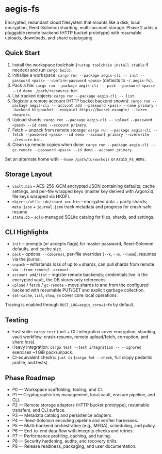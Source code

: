 # aegis-fs
Encrypted, redundant cloud filesystem that mounts like a disk; local encryption, Reed-Solomon sharding, multi-account storage. Phase 2 adds a pluggable remote backend (HTTP bucket prototype) with resumable uploads, downloads, and shard cataloguing.

## Quick Start
1. Install the workspace toolchain (`rustup toolchain install stable` if needed) and run `cargo build`.
2. Initialise a workspace: `cargo run --package aegis-cli -- init --password <pass> --confirm-password <pass>` (defaults to `~/.aegis-fs`).
3. Pack a file: `cargo run --package aegis-cli -- pack --password <pass> --id demo ./path/to/source.bin`.
4. List tracked objects: `cargo run --package aegis-cli -- list`.
5. Register a remote account (HTTP bucket backend shown):
   `cargo run --package aegis-cli -- account add --password <pass> --name primary --backend httpbucket --endpoint https://bucket.example/ --token <bearer>`.
6. Upload shards: `cargo run --package aegis-cli -- upload --password <pass> --id demo --account primary`.
7. Fetch + unpack from remote storage: `cargo run --package aegis-cli -- fetch --password <pass> --id demo --account primary --overwrite ./restore.bin`.
8. Clean up remote copies when done: `cargo run --package aegis-cli -- gc-remote --password <pass> --id demo --account primary`.

Set an alternate home with `--home /path/to/workdir` or `AEGIS_FS_HOME`.

## Storage Layout
- `vault.bin` – AES-256-GCM encrypted JSON containing defaults, cache settings, and per-file wrapped keys (master key derived with Argon2id, file keys wrapped via HKDF).
- `objects/<file_id>/shard_<n>.bin` – encrypted data + parity shards; `meta.json` + `journal.json` track metadata and progress for crash-safe resume.
- `state.db` – `sqlx`-managed SQLite catalog for files, shards, and settings.

## CLI Highlights
- `init` – prompts (or accepts flags) for master password, Reed–Solomon defaults, and cache size.
- `pack` – optional `--compress`, per-file overrides (`--k`, `--m`, `--name`), resumes via the journal.
- `unpack` – withstands loss of up to `m` shards, can pull shards from remote via `--from-remote`/`--account`.
- `account add/list` – register remote backends; credentials live in the encrypted vault, the DB stores only references.
- `upload` / `fetch` / `gc-remote` – move shards to and from the configured backend with resumable PUT/GET and explicit garbage collection.
- `set-cache`, `list`, `show`, `rm` cover core local operations.

Tracing is enabled through `RUST_LOG=aegis_core=info` by default.

## Testing
- Fast suite: `cargo test` (unit + CLI integration cover encryption, sharding, vault workflow, crash-resume, remote upload/fetch, corruption, and shard loss).
- Heavy integration: `cargo test --test integration -- --ignored` exercises ~1 GiB pack/unpack.
- CI-equivalent checks: `just ci` (`cargo fmt --check`, full clippy pedantic profile, and tests).

## Phase Roadmap
- P0 — Workspace scaffolding, tooling, and CI.
- P1 — Cryptographic key management, local vault, erasure pipeline, and CLI.
- P2 — Remote storage adapters (HTTP bucket prototype), resumable transfers, and CLI surface.
- P3 — Metadata catalog and persistence adapters.
- P4 — Reed-Solomon encoding pipeline and verifier harnesses.
- P5 — Multi-backend orchestration (e.g., MEGA), scheduling, and policy.
- P6 — End-to-end data flow with integrity checks and retries.
- P7 — Performance profiling, caching, and tuning.
- P8 — Security hardening, audits, and recovery drills.
- P9 — Release readiness, packaging, and user documentation.
